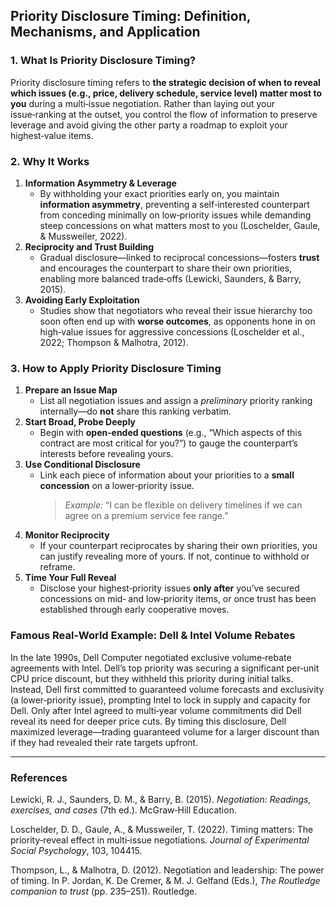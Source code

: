 ## Priority Disclosure Timing: Definition, Mechanisms, and Application

### 1. What Is Priority Disclosure Timing?  
Priority disclosure timing refers to **the strategic decision of when to reveal which issues (e.g., price, delivery schedule, service level) matter most to you** during a multi‑issue negotiation. Rather than laying out your issue‑ranking at the outset, you control the flow of information to preserve leverage and avoid giving the other party a roadmap to exploit your highest‑value items.

### 2. Why It Works  
1. **Information Asymmetry & Leverage**  
   - By withholding your exact priorities early on, you maintain **information asymmetry**, preventing a self‑interested counterpart from conceding minimally on low‑priority issues while demanding steep concessions on what matters most to you (Loschelder, Gaule, & Mussweiler, 2022).  
2. **Reciprocity and Trust Building**  
   - Gradual disclosure—linked to reciprocal concessions—fosters **trust** and encourages the counterpart to share their own priorities, enabling more balanced trade‑offs (Lewicki, Saunders, & Barry, 2015).  
3. **Avoiding Early Exploitation**  
   - Studies show that negotiators who reveal their issue hierarchy too soon often end up with **worse outcomes**, as opponents hone in on high‑value issues for aggressive concessions (Loschelder et al., 2022; Thompson & Malhotra, 2012).

### 3. How to Apply Priority Disclosure Timing  
1. **Prepare an Issue Map**  
   - List all negotiation issues and assign a *preliminary* priority ranking internally—do **not** share this ranking verbatim.  
2. **Start Broad, Probe Deeply**  
   - Begin with **open‑ended questions** (e.g., “Which aspects of this contract are most critical for you?”) to gauge the counterpart’s interests before revealing yours.  
3. **Use Conditional Disclosure**  
   - Link each piece of information about your priorities to a **small concession** on a lower‑priority issue.  
     > *Example:* “I can be flexible on delivery timelines if we can agree on a premium service fee range.”  
4. **Monitor Reciprocity**  
   - If your counterpart reciprocates by sharing their own priorities, you can justify revealing more of yours. If not, continue to withhold or reframe.  
5. **Time Your Full Reveal**  
   - Disclose your highest‑priority issues **only after** you’ve secured concessions on mid‑ and low‑priority items, or once trust has been established through early cooperative moves.

### Famous Real‑World Example: Dell & Intel Volume Rebates  
In the late 1990s, Dell Computer negotiated exclusive volume‑rebate agreements with Intel. Dell’s top priority was securing a significant per‑unit CPU price discount, but they withheld this priority during initial talks. Instead, Dell first committed to guaranteed volume forecasts and exclusivity (a lower‑priority issue), prompting Intel to lock in supply and capacity for Dell. Only after Intel agreed to multi‑year volume commitments did Dell reveal its need for deeper price cuts. By timing this disclosure, Dell maximized leverage—trading guaranteed volume for a larger discount than if they had revealed their rate targets upfront.  

---

### References

Lewicki, R. J., Saunders, D. M., & Barry, B. (2015). *Negotiation: Readings, exercises, and cases* (7th ed.). McGraw‑Hill Education.

Loschelder, D. D., Gaule, A., & Mussweiler, T. (2022). Timing matters: The priority‑reveal effect in multi‑issue negotiations. *Journal of Experimental Social Psychology*, 103, 104415.

Thompson, L., & Malhotra, D. (2012). Negotiation and leadership: The power of timing. In P. Jordan, K. De Cremer, & M. J. Gelfand (Eds.), *The Routledge companion to trust* (pp. 235–251). Routledge.  
